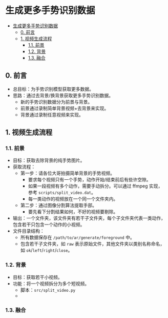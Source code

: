 # 生成更多手势识别数据

+ [生成更多手势识别数据](#生成更多手势识别数据)
  + [0. 前言](#0-前言)
  + [1. 视频生成流程](#1-视频生成流程)
    + [1.1. 前景](#11-前景)
    + [1.2. 背景](#12-背景)
    + [1.3. 融合](#13-融合)

## 0. 前言
+ 总目标：为手势识别模型获取更多数据。
+ 思路：通过去背景/换背景获取更多手势识别数据。
  + 新的手势识别数据分为前景与背景。
  + 前景通过录制简单背景视频+去背景来实现。
  + 背景通过录制任意视频来实现。

## 1. 视频生成流程

### 1.1. 前景
+ 目标：获取去除背景的纯手势图片。
+ 获取流程：
  + 第一步：请各位大哥拍摄简单背景的手势视频。
    + 要求每个视频只有一个手势，动作开始/结束前后有些许空隙。
    + 如果一段视频有多个动作，需要手动拆分。可以通过 ffmpeg 实现，参考 `scripts/split_video.dat`。
    + 每一类动作的视频放在一个同一个文件夹内。
  + 第二步：通过图像分割算法提取手部。
    + 要先看下分割结果如何，不好的视频要剔除。
+ 输出：一个文件夹，该文件夹有若干子文件夹，每个子文件夹代表一类动作，包含若干只包含一个动作的小视频。
+ 文件目录结构：
  + 所有数据保存在 `/path/to/ar/generate/foreground` 中。
  + 包含若干子文件夹，如 `raw` 表示原始文件，其他文件夹以类别名称命名，如 `ok`/`left`/`right`/`close`。

### 1.2. 背景
+ 目标：获取若干小视频。
+ 功能：将一个视频拆分为多个短视频。
  + 脚本：`src/split_video.py`
  + 

### 1.3. 融合